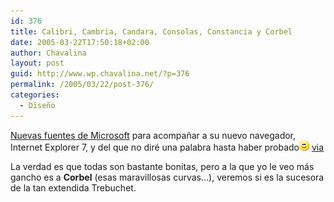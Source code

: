 ```yaml
---
id: 376
title: Calibri, Cambria, Candara, Consolas, Constancia y Corbel
date: 2005-03-22T17:50:18+02:00
author: Chavalina
layout: post
guid: http://www.wp.chavalina.net/?p=376
permalink: /2005/03/22/post-376/
categories:
  - Diseño
---
```

<a href="http://www.poynter.org/column.asp?id=47&#038;aid=78683" target="_blank">Nuevas fuentes de Microsoft</a> para acompa&ntilde;ar a su nuevo navegador, Internet Explorer 7, y del que no diré una palabra hasta haber probado![emo](/imagenes/emoticonos/sonrisa.gif) <a href="http://ricplan.f2o.org/index/2005/03/22/217-las-nuevas-fuentes-de-microsoft" target="_blank">via</a> 

La verdad es que todas son bastante bonitas, pero a la que yo le veo más gancho es a **Corbel** (esas maravillosas curvas…), veremos si es la sucesora de la tan extendida Trebuchet.